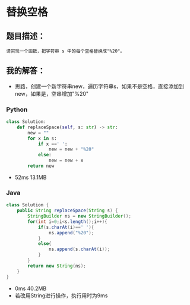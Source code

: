 # 替换空格

## 题目描述：

```
请实现一个函数，把字符串 s 中的每个空格替换成"%20"。
```

## 我的解答：

- 思路，创建一个新字符串new，遍历字符串s，如果不是空格，直接添加到new，如果是，空串增加"%20"

### Python

```python
class Solution:
    def replaceSpace(self, s: str) -> str:
        new = ""
        for x in s:
            if x ==' ':
                new = new + "%20"
            else:
                new = new + x
        return new
```

- 52ms 13.1MB

### Java

```java
class Solution {
    public String replaceSpace(String s) {
        StringBuilder ns = new StringBuilder();
        for(int i=0;i<s.length();i++){
            if(s.charAt(i)==' '){
                ns.append("%20");
            }
            else{
                ns.append(s.charAt(i));
            }
        }
        return new String(ns);
    }
}
```

- 0ms 40.2MB
- 若改用String进行操作，执行用时为9ms
